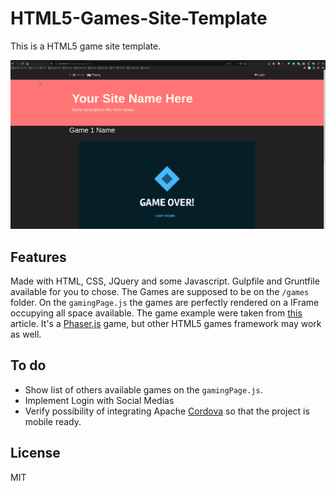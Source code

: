 # HTML5-Games-Site-Template
This is a HTML5 game site template.

![](https://github.com/Mateus-M-Reis/HTML5-Games-Site-Template/blob/master/gifs/gif1.gif)

## Features
Made with HTML, CSS, JQuery and some Javascript. Gulpfile and Gruntfile available for you to chose.
The Games are supposed to be on the `/games` folder. 
On the `gamingPage.js` the games are perfectly rendered on a IFrame occupying all space available.
The game example were taken from [this](https://tutorialzine.com/2015/06/making-your-first-html5-game-with-phaser) article. It's a [Phaser.js](https://github.com/photonstorm/phaser) game, but other HTML5 games framework may work as well.


## To do
* Show list of others available games on the `gamingPage.js`.
* Implement Login with Social Medias
* Verify possibility of integrating Apache [Cordova](https://cordova.apache.org/) so that the project is mobile ready.

## License
MIT
